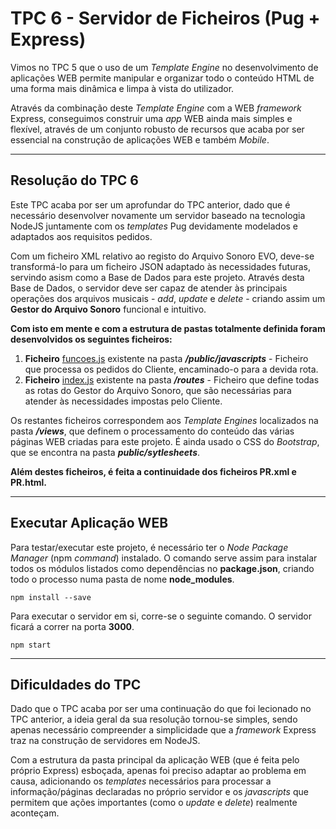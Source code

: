 # TPC 6 - Servidor de Ficheiros (Pug + Express)

Vimos no TPC 5 que o uso de um *Template Engine* no desenvolvimento de aplicações WEB permite manipular e organizar todo o conteúdo HTML de uma forma mais dinâmica e limpa à vista do utilizador. 

Através da combinação deste *Template Engine* com a WEB *framework* Express, conseguimos construir uma *app* WEB ainda mais simples e flexível, através de um conjunto robusto de recursos que acaba por ser essencial na construção de aplicações WEB e também *Mobile*.

---

## Resolução do TPC 6

Este TPC acaba por ser um aprofundar do TPC anterior, dado que é necessário desenvolver novamente um servidor baseado na tecnologia NodeJS juntamente com os *templates* Pug devidamente modelados e adaptados aos requisitos pedidos.

Com um ficheiro XML relativo ao registo do Arquivo Sonoro EVO, deve-se transformá-lo para um ficheiro JSON adaptado às necessidades futuras, servindo asism como a Base de Dados para este projeto. Através desta Base de Dados, o servidor deve ser capaz de atender às principais operações dos arquivos musicais - *add*, *update* e *delete* - criando assim um **Gestor do Arquivo Sonoro** funcional e intuitivo.



**Com isto em mente e com a estrutura de pastas totalmente definida foram desenvolvidos os seguintes ficheiros:**

1. **Ficheiro** [funcoes.js](https://github.com/diogoesnog/DWeb2019/blob/master/TPC%206/arqSonoro-nodeJS%2BExpress/public/javascripts/funcoes.js) existente na pasta ***/public/javascripts*** - Ficheiro que processa os pedidos do Cliente, encaminado-o para a devida rota.
2. **Ficheiro** [index.js](https://github.com/diogoesnog/DWeb2019/blob/master/TPC%206/arqSonoro-nodeJS%2BExpress/routes/index.js) existente na pasta ***/routes*** - Ficheiro que define todas as rotas do Gestor do Arquivo Sonoro, que são necessárias para atender às necessidades impostas pelo Cliente.

Os restantes ficheiros correspondem aos *Template Engines* localizados na pasta ***/views***, que definem o processamento do conteúdo das várias páginas WEB criadas para este projeto. É ainda usado o CSS do *Bootstrap*, que se encontra na pasta ***public/sytlesheets***.



**Além destes ficheiros, é feita a continuidade dos ficheiros PR.xml e PR.html.**

---

## Executar Aplicação WEB

Para testar/executar este projeto, é necessário ter o *Node Package Manager* (npm *command*) instalado. O comando serve assim para instalar todos os módulos listados como dependências no **package.json**, criando todo o processo numa pasta de nome **node_modules**.

```
npm install --save
```

Para executar o servidor em si, corre-se o seguinte comando. O servidor ficará a correr na porta **3000**.

```
npm start
```

---

## Dificuldades do TPC

Dado que o TPC acaba por ser uma continuação do que foi lecionado no TPC anterior, a ideia geral da sua resolução tornou-se simples, sendo apenas necessário compreender a simplicidade que a *framework* Express traz na construção de servidores em NodeJS.

Com a estrutura da pasta principal da aplicação WEB (que é feita pelo próprio Express) esboçada, apenas foi preciso adaptar ao problema em causa, adicionando os *templates* necessários para processar a informação/páginas declaradas no próprio servidor e os *javascripts* que permitem que ações importantes (como o *update* e *delete*) realmente aconteçam.